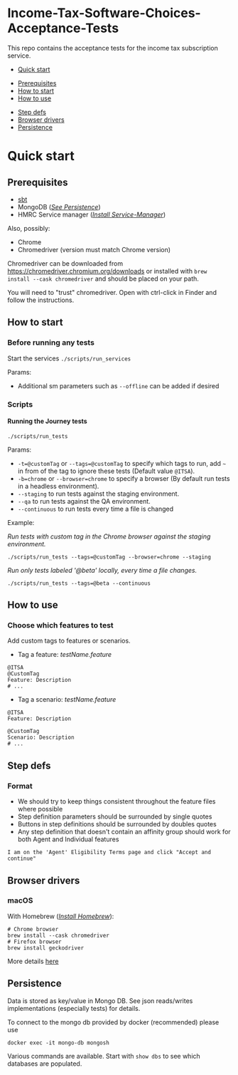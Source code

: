 # Income-Tax-Software-Choices-Acceptance-Tests

This repo contains the acceptance tests for the income tax subscription service.

* [Quick start](#Quick-start)
 - [Prerequisites](#Prerequisites)
 - [How to start](#How-to-start)
 - [How to use](#How-to-use)
* [Step defs](#Step-defs)
* [Browser drivers](#Browser-drivers)
* [Persistence](#Persistence)

# Quick start

## Prerequisites

* [sbt](http://www.scala-sbt.org/)
* MongoDB (*[See Persistence](#Persistence)*)
* HMRC Service manager (*[Install Service-Manager](https://github.com/hmrc/service-manager/wiki/Install#install-service-manager)*)

Also, possibly:
* Chrome
* Chromedriver (version must match Chrome version)

Chromedriver can be downloaded from https://chromedriver.chromium.org/downloads or installed with `brew install --cask chromedriver` and should be placed on your path.

You will need to "trust" chromedriver. Open with ctrl-click in Finder and follow the instructions.

## How to start

### Before running any tests

Start the services `./scripts/run_services`

Params:
* Additional sm parameters such as `--offline` can be added if desired

### Scripts

#### Running the Journey tests
```
./scripts/run_tests
```

Params:
* `-t=@customTag` or `--tags=@customTag` to specify which tags to run, add `~` in from of the tag to ignore these tests (Default value `@ITSA`).
* `-b=chrome` or `--browser=chrome` to specify a browser (By default run tests in a headless environment).
* `--staging` to run tests against the staging environment.
* `--qa` to run tests against the QA environment.
* `--continuous` to run tests every time a file is changed

Example:

*Run tests with custom tag in the Chrome browser against the staging environment.*
```
./scripts/run_tests --tags=@customTag --browser=chrome --staging
```

*Run only tests labeled '@beta' locally, every time a file changes.*
```
./scripts/run_tests --tags=@beta --continuous
```

## How to use

### Choose which features to test
Add custom tags to features or scenarios.

* Tag a feature:
  *testName.feature*
```
@ITSA
@CustomTag
Feature: Description
# ...
```

* Tag a scenario:
  *testName.feature*
```
@ITSA
Feature: Description

@CustomTag
Scenario: Description
# ...
```

## Step defs

### Format

* We should try to keep things consistent throughout the feature files where possible
* Step definition parameters should be surrounded by single quotes
* Buttons in step definitions should be surrounded by doubles quotes
* Any step definition that doesn't contain an affinity group should work for both Agent and Individual features

```
I am on the 'Agent' Eligibility Terms page and click "Accept and continue"
```

## Browser drivers

### macOS

With Homebrew (*[Install Homebrew](https://github.com/Homebrew/install#install-homebrew-on-macos-or-linux)*):
```shell
# Chrome browser
brew install --cask chromedriver 
# Firefox browser
brew install geckodriver
```

More details [here](./docs/acceptance-tests.md#Installing-local-driver-binaries)

## Persistence

Data is stored as key/value in Mongo DB. See json reads/writes implementations (especially tests) for details.

To connect to the mongo db provided by docker (recommended) please use

```
docker exec -it mongo-db mongosh
```

Various commands are available.  Start with `show dbs` to see which databases are populated.

